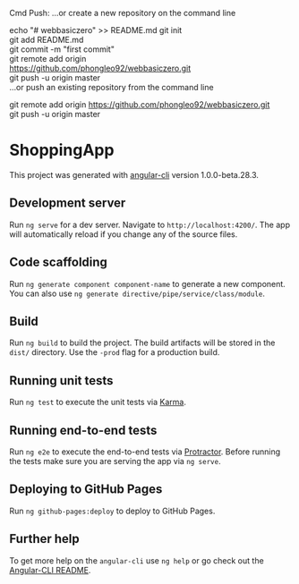 Cmd Push:
…or create a new repository on the command line

echo "# webbasiczero" >> README.md
git init<br>
git add README.md<br>
git commit -m "first commit"<br>
git remote add origin<br> https://github.com/phongleo92/webbasiczero.git<br>
git push -u origin master<br>
…or push an existing repository from the command line

git remote add origin https://github.com/phongleo92/webbasiczero.git <br>
git push -u origin master

# ShoppingApp

This project was generated with [angular-cli](https://github.com/angular/angular-cli) version 1.0.0-beta.28.3.

## Development server
Run `ng serve` for a dev server. Navigate to `http://localhost:4200/`. The app will automatically reload if you change any of the source files.

## Code scaffolding

Run `ng generate component component-name` to generate a new component. You can also use `ng generate directive/pipe/service/class/module`.

## Build

Run `ng build` to build the project. The build artifacts will be stored in the `dist/` directory. Use the `-prod` flag for a production build.

## Running unit tests

Run `ng test` to execute the unit tests via [Karma](https://karma-runner.github.io).

## Running end-to-end tests

Run `ng e2e` to execute the end-to-end tests via [Protractor](http://www.protractortest.org/).
Before running the tests make sure you are serving the app via `ng serve`.

## Deploying to GitHub Pages

Run `ng github-pages:deploy` to deploy to GitHub Pages.

## Further help

To get more help on the `angular-cli` use `ng help` or go check out the [Angular-CLI README](https://github.com/angular/angular-cli/blob/master/README.md).
